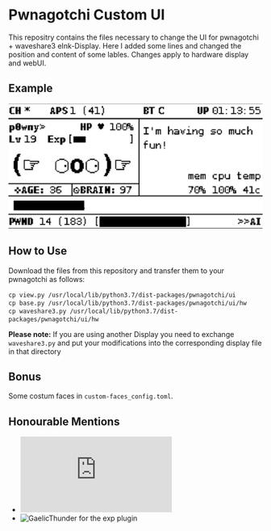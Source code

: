 # Pwnagotchi Custom UI

This repositry contains the files necessary to change the UI for pwnagotchi + waveshare3 eInk-Display.
Here I added some lines and changed the position and content of some lables.
Changes apply to hardware display and webUI.

## Example
![](https://github.com/FamosoMocoso/pwnagotchi_custom_ui/blob/main/example/pwnagotchi_custom-ui_wavshare3.jpg?raw=true)

## How to Use
Download the files from this repository and transfer them to your pwnagotchi as follows:

```
cp view.py /usr/local/lib/python3.7/dist-packages/pwnagotchi/ui
cp base.py /usr/local/lib/python3.7/dist-packages/pwnagotchi/ui/hw
cp waveshare3.py /usr/local/lib/python3.7/dist-packages/pwnagotchi/ui/hw
```
**Please note:** If you are using another Display you need to exchange `waveshare3.py` and put your modifications into the corresponding display file in that directory

## Bonus
Some costum faces in `custom-faces_config.toml`.

## Honourable Mentions
- ![hanadiamond for the age-strengh plugin](https://github.com/hannadiamond/pwnagotchi-plugins/blob/main/plugins/age.py)
- ![GaelicThunder for the exp plugin](https://github.com/GaelicThunder/Experience-Plugin-Pwnagotchi)
